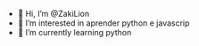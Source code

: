 - 👋 Hi, I’m @ZakiLion
- 👀 I’m interested in aprender python e javascrip
- 🌱 I’m currently learning  python

<!---
ZakiLion/ZakiLion is a ✨ special ✨ repository because its `README.md` (this file) appears on your GitHub profile.
You can click the Preview link to take a look at your changes.
--->
